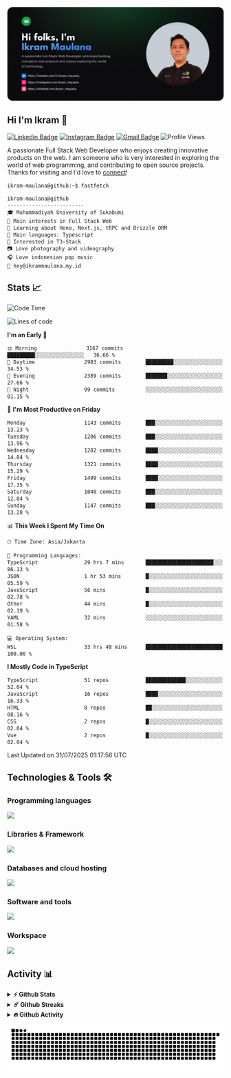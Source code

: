 ![IkramBanner](ikrambanner.png)

## Hi I'm Ikram 👋

[![Linkedin Badge](https://img.shields.io/badge/-ikram--maulana-blue?style=flat&logo=Linkedin&logoColor=white&link=https://links.ikrammaulana.my.id/s/linkedin)](https://links.ikrammaulana.my.id/s/linkedin)
[![Instagram Badge](https://img.shields.io/badge/-@ikram__maulana-purple?style=flat&logo=instagram&logoColor=white&link=https://links.ikrammaulana.my.id/s/instagram)](https://links.ikrammaulana.my.id/s/instagram)
[![Gmail Badge](https://img.shields.io/badge/-ikrammaulana-c14438?style=flat&logo=Gmail&logoColor=white&link=https://links.ikrammaulana.my.id/s/email)](mailto:hey@ikram.is-a.dev)
![Profile Views](https://komarev.com/ghpvc/?username=Ikram-Maulana)

A passionate Full Stack Web Developer who enjoys creating innovative products on the web. I am someone who is very interested in exploring the world of web programming, and contributing to open source projects. Thanks for visiting and I'd love to [connect](https://links.ikrammaulana.my.id/s/linkedin)!

```console
ikram-maulana@github:~$ fastfetch
```

```console
ikram-maulana@github
-------------------------
🎓 Muhammadiyah University of Sukabumi
🔎 Main interests in Full Stack Web
🌱 Learning about Hono, Next.js, tRPC and Drizzle ORM
🌟 Main languages: Typescript
🚩 Interested in T3-Stack
📷 Love photography and videography
🎧 Love indonesian pop music
📧 hey@ikrammaulana.my.id
```

## Stats 📈

<!--START_SECTION:waka-->
![Code Time](http://img.shields.io/badge/Code%20Time-2%2C800%20hrs%2023%20mins-blue)

![Lines of code](https://img.shields.io/badge/From%20Hello%20World%20I%27ve%20Written-11.9%20million%20lines%20of%20code-blue)

**I'm an Early 🐤** 

```text
🌞 Morning                3167 commits        █████████░░░░░░░░░░░░░░░░   36.66 % 
🌆 Daytime                2983 commits        █████████░░░░░░░░░░░░░░░░   34.53 % 
🌃 Evening                2389 commits        ███████░░░░░░░░░░░░░░░░░░   27.66 % 
🌙 Night                  99 commits          ░░░░░░░░░░░░░░░░░░░░░░░░░   01.15 % 
```
📅 **I'm Most Productive on Friday** 

```text
Monday                   1143 commits        ███░░░░░░░░░░░░░░░░░░░░░░   13.23 % 
Tuesday                  1206 commits        ███░░░░░░░░░░░░░░░░░░░░░░   13.96 % 
Wednesday                1282 commits        ████░░░░░░░░░░░░░░░░░░░░░   14.84 % 
Thursday                 1321 commits        ████░░░░░░░░░░░░░░░░░░░░░   15.29 % 
Friday                   1499 commits        ████░░░░░░░░░░░░░░░░░░░░░   17.35 % 
Saturday                 1040 commits        ███░░░░░░░░░░░░░░░░░░░░░░   12.04 % 
Sunday                   1147 commits        ███░░░░░░░░░░░░░░░░░░░░░░   13.28 % 
```


📊 **This Week I Spent My Time On** 

```text
🕑︎ Time Zone: Asia/Jakarta

💬 Programming Languages: 
TypeScript               29 hrs 7 mins       ██████████████████████░░░   86.13 % 
JSON                     1 hr 53 mins        █░░░░░░░░░░░░░░░░░░░░░░░░   05.59 % 
JavaScript               56 mins             █░░░░░░░░░░░░░░░░░░░░░░░░   02.78 % 
Other                    44 mins             █░░░░░░░░░░░░░░░░░░░░░░░░   02.19 % 
YAML                     32 mins             ░░░░░░░░░░░░░░░░░░░░░░░░░   01.58 % 

💻 Operating System: 
WSL                      33 hrs 48 mins      █████████████████████████   100.00 % 
```

**I Mostly Code in TypeScript** 

```text
TypeScript               51 repos            █████████████░░░░░░░░░░░░   52.04 % 
JavaScript               16 repos            ████░░░░░░░░░░░░░░░░░░░░░   16.33 % 
HTML                     8 repos             ██░░░░░░░░░░░░░░░░░░░░░░░   08.16 % 
CSS                      2 repos             █░░░░░░░░░░░░░░░░░░░░░░░░   02.04 % 
Vue                      2 repos             █░░░░░░░░░░░░░░░░░░░░░░░░   02.04 % 
```




 Last Updated on 31/07/2025 01:17:56 UTC
<!--END_SECTION:waka-->

## Technologies & Tools 🛠️

### Programming languages

<a href="https://skillicons.dev">
<img src="https://skillicons.dev/icons?i=html,css,sass,js,ts,php,py" />
</a>

### Libraries & Framework

<a href="https://skillicons.dev">
<img src="https://skillicons.dev/icons?i=react,vue,next,laravel,express,tailwind,bootstrap">
</a>

### Databases and cloud hosting

<a href="https://skillicons.dev">
<img src="https://skillicons.dev/icons?i=sqlite,mysql,postgresql,redis,vercel,cloudflare" />
</a>

### Software and tools

<a href="https://skillicons.dev">
<img src="https://skillicons.dev/icons?i=github,vscode,postman,figma&perline=11" />
</a>

### Workspace

<a href="https://skillicons.dev">
<img src="https://skillicons.dev/icons?i=apple,ubuntu,windows&perline=11" />
</a>

## Activity 📊

<details>
  <summary><b>⚡ Github Stats</b></summary>

  <br />
  <img height="180em" src="https://github-readme-stats-eight-theta.vercel.app/api?username=ikram-maulana&show_icons=true&hide_border=true&&count_private=true&include_all_commits=true" />
  <img height="180em" src="https://github-readme-stats-eight-theta.vercel.app/api/top-langs/?username=ikram-maulana&show_icons=true&hide_border=true&layout=compact&langs_count=8"/>
</details>

<details>
  <summary><b>☄️ Github Streaks</b></summary>

  <br />
  <img height="180em" src="https://github-readme-streak-stats.herokuapp.com/?user=ikram-maulana&hide_border=true" />
</details>

<details>
  <summary><b>🔥 Github Activity</b></summary>

  <br />
  <img height="180em" src="https://github-readme-activity-graph.vercel.app/graph?username=ikram-maulana&theme=github-light" />
</details>

![snake gif](https://github.com/ikram-maulana/ikram-maulana/blob/output/github-snake.svg)
